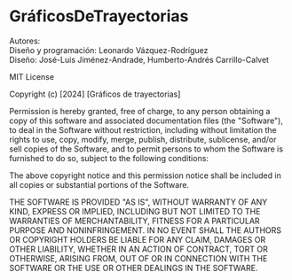 # GráficosDeTrayectorias

Autores:  
Diseño y programación: Leonardo Vázquez-Rodríguez  
Diseño: José-Luis Jiménez-Andrade, Humberto-Andrés Carrillo-Calvet  

MIT License  

Copyright (c) [2024] [Gráficos de trayectorias]  

Permission is hereby granted, free of charge, to any person obtaining a copy
of this software and associated documentation files (the "Software"), to deal
in the Software without restriction, including without limitation the rights
to use, copy, modify, merge, publish, distribute, sublicense, and/or sell
copies of the Software, and to permit persons to whom the Software is
furnished to do so, subject to the following conditions:

The above copyright notice and this permission notice shall be included in all
copies or substantial portions of the Software.

THE SOFTWARE IS PROVIDED "AS IS", WITHOUT WARRANTY OF ANY KIND, EXPRESS OR
IMPLIED, INCLUDING BUT NOT LIMITED TO THE WARRANTIES OF MERCHANTABILITY,
FITNESS FOR A PARTICULAR PURPOSE AND NONINFRINGEMENT. IN NO EVENT SHALL THE
AUTHORS OR COPYRIGHT HOLDERS BE LIABLE FOR ANY CLAIM, DAMAGES OR OTHER
LIABILITY, WHETHER IN AN ACTION OF CONTRACT, TORT OR OTHERWISE, ARISING FROM,
OUT OF OR IN CONNECTION WITH THE SOFTWARE OR THE USE OR OTHER DEALINGS IN THE
SOFTWARE.
